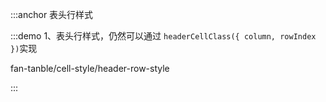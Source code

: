 :::anchor 表头行样式

:::demo 1、表头行样式，仍然可以通过 `headerCellClass({ column, rowIndex })`实现

fan-tanble/cell-style/header-row-style

:::
